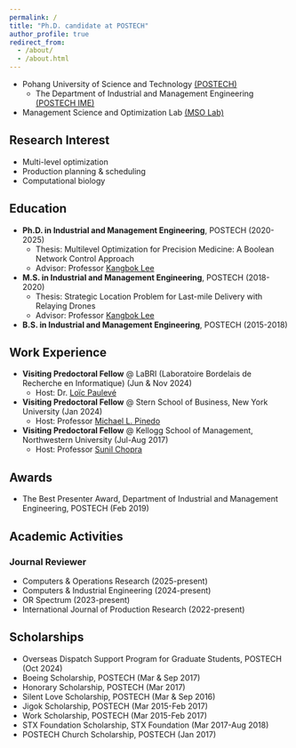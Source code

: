```yaml
---
permalink: /
title: "Ph.D. candidate at POSTECH"
author_profile: true
redirect_from: 
  - /about/
  - /about.html
---
```


* Pohang University of Science and Technology [(POSTECH)](https://www.postech.ac.kr/eng/index.do)
  * The Department of Industrial and Management Engineering [(POSTECH IME)](https://ime.postech.ac.kr/en/)
* Management Science and Optimization Lab [(MSO Lab)](https://www.msolab.org/)

## Research Interest

* Multi-level optimization
* Production planning & scheduling
* Computational biology

## Education

* **Ph.D. in Industrial and Management Engineering**, POSTECH (2020-2025)
  * Thesis: Multilevel Optimization for Precision Medicine: A Boolean Network Control Approach
  * Advisor: Professor [Kangbok Lee](https://www.msolab.org/)
* **M.S. in Industrial and Management Engineering**, POSTECH (2018-2020)
  <!-- * Early graduation, The Best Presenter Award (Department of IME, POSTECH) -->
  * Thesis: Strategic Location Problem for Last-mile Delivery with Relaying Drones
  * Advisor: Professor [Kangbok Lee](https://www.msolab.org/)
* **B.S. in Industrial and Management Engineering**, POSTECH (2015-2018)
  <!-- * Early graduation, Summa Cum Laude (2nd place) -->

## Work Experience

* **Visiting Predoctoral Fellow** @ LaBRI (Laboratoire Bordelais de Recherche en Informatique) (Jun & Nov 2024)
  * Host: Dr. [Loïc Paulevé](https://loicpauleve.name/)
* **Visiting Predoctoral Fellow** @ Stern School of Business, New York University (Jan 2024)
  * Host: Professor [Michael L. Pinedo](https://www.stern.nyu.edu/faculty/bio/michael-pinedo)
* **Visiting Predoctoral Fellow** @ Kellogg School of Management, Northwestern University (Jul-Aug 2017)
  * Host: Professor [Sunil Chopra](https://www.kellogg.northwestern.edu/faculty/directory/chopra_sunil/)
<!-- * Intern, PMGROW Corp. (Jul-Aug 2016) -->

## Awards

* The Best Presenter Award, Department of Industrial and Management Engineering, POSTECH (Feb 2019)

## Academic Activities

### Journal Reviewer

* Computers & Operations Research (2025-present)
* Computers & Industrial Engineering (2024-present)
* OR Spectrum (2023-present)
* International Journal of Production Research (2022-present)

## Scholarships

* Overseas Dispatch Support Program for Graduate Students, POSTECH (Oct 2024)
* Boeing Scholarship, POSTECH (Mar & Sep 2017)
* Honorary Scholarship, POSTECH (Mar 2017)
* Silent Love Scholarship, POSTECH (Mar & Sep 2016)
* Jigok Scholarship, POSTECH (Mar 2015-Feb 2017)
* Work Scholarship, POSTECH (Mar 2015-Feb 2017)
* STX Foundation Scholarship, STX Foundation (Mar 2017-Aug 2018)
* POSTECH Church Scholarship, POSTECH (Jan 2017)

